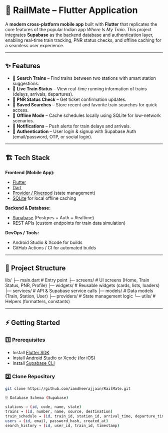 # 🚆 RailMate – Flutter Application  

A **modern cross-platform mobile app** built with **Flutter** that replicates the core features of the popular Indian app *Where Is My Train*. This project integrates **Supabase** as the backend database and authentication layer, enabling real-time train tracking, PNR status checks, and offline caching for a seamless user experience.  

---

## ✨ Features  

- 🔎 **Search Trains** – Find trains between two stations with smart station suggestions.  
- 🚉 **Live Train Status** – View real-time running information of trains (delays, arrivals, departures).  
- 📄 **PNR Status Check** – Get ticket confirmation updates.  
- 📌 **Saved Searches** – Store recent and favorite train searches for quick access.  
- 📶 **Offline Mode** – Cache schedules locally using SQLite for low-network scenarios.  
- 🔔 **Notifications** – Push alerts for train delays and arrivals.  
- 🔐 **Authentication** – User login & signup with Supabase Auth (email/password, OTP, or social login).  

---

## 🏗️ Tech Stack  

**Frontend (Mobile App):**  
- [Flutter](https://flutter.dev/)  
- [Dart](https://dart.dev/)  
- [Provider / Riverpod](https://riverpod.dev/) (state management)  
- [SQLite](https://pub.dev/packages/sqflite) for local offline caching  

**Backend & Database:**  
- [Supabase](https://supabase.com/) (Postgres + Auth + Realtime)  
- REST APIs (custom endpoints for train data simulation)  

**DevOps / Tools:**  
- Android Studio & Xcode for builds  
- GitHub Actions / CI for automated builds  

---

## 📂 Project Structure  

lib/
├─ main.dart # Entry point
├─ screens/ # UI screens (Home, Train Status, PNR, Profile)
├─ widgets/ # Reusable widgets (cards, lists, loaders)
├─ services/ # API & Supabase service calls
├─ models/ # Data models (Train, Station, User)
├─ providers/ # State management logic
└─ utils/ # Helpers (formatters, constants)

---

## ⚡ Getting Started  

### 1️⃣ Prerequisites  
- Install [Flutter SDK](https://flutter.dev/docs/get-started/install)  
- Install [Android Studio](https://developer.android.com/studio) or Xcode (for iOS)  
- Install [Supabase CLI](https://supabase.com/docs/guides/cli)  

### 2️⃣ Clone Repository  
```bash
git clone https://github.com/iamdheerajjain/RailMate.git

🗄️ Database Schema (Supabase)

stations → (id, code, name, state)
trains → (id, number, name, source, destination)
train_schedule → (id, train_id, station_id, arrival_time, departure_time, day)
users → (id, email, password_hash, created_at)
search_history → (id, user_id, train_id, timestamp)
